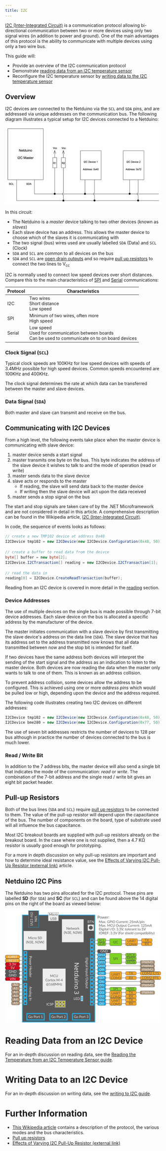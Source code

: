 ```yaml
---
title: I2C
---
```


[I2C (Inter-Integrated Circuit)](https://en.wikipedia.org/wiki/I%C2%B2C)  is a communication protocol allowing bi-directional communication between two or more devices using only two signal wires (in addition to power and ground).  One of the main advantages of this protocol is the ability to communicate with multiple devices using only a two wire bus.

This guide will:

* Provide an overview of the I2C communication protocol
* Demonstrate [reading data from an I2C temperature sensor](Reading/)
* Reconfigure the I2C temperature sensor by [writing data to the I2C temperature sensor](Writing/)

## Overview

I2C devices are connected to the Netduino via the `SCL` and `SDA` pins, and are addressed via unique addresses on the communication bus. The following diagram illustrates a typical setup for I2C devices connected to a Netduino:

![I2C Bus Master / Slave Illustration](I2CBusIllustration.jpg)

In this circuit:

* The Netduino is a _master_ device talking to two other devices (known as _slaves_)
* Each slave device has an address.  This allows the master device to choose which of the slaves it is communicating with
* The two signal (bus) wires used are usually labelled `SDA` (Data) and `SCL` (Clock)
* `SDA` and `SCL` are common to all devices on the bus
* `SDA` and `SCL` are [open drain outputs](https://en.wikipedia.org/wiki/Open_collector) and so require [pull up resistors](/Hardware/Reference/Components/Resistors/PullUpAndPullDownResistors/) to connect the two lines to V<sub>cc</sub>

I2C is normally used to connect low speed devices over short distances.  Compare this to the main characteristics of [SPI](../SPI/) and [Serial](../UART) communications:

| Protocol | Characteristics                                                                                            |
|----------|------------------------------------------------------------------------------------------------------------|
|   I2C    | Two wires<br/>Short distance<br/>Low speed                                                                 |
|   SPI    | Minimum of two wires, often more<br/>High speed                                                            |
|  Serial  | Low speed<br/>Used for communication between boards<br/>Can be used to communicate on to on board devices  |

### Clock Signal (`SCL`)

Typical clock speeds are 100KHz for low speed devices with speeds of 3.4MHz possible for high speed devices.  Common speeds encountered are 100KHz and 400KHz.

The clock signal determines the rate at which data can be transferred between the master and slave devices.

### Data Signal (`SDA`)

Both master and slave can transmit and receive on the bus.

## Communicating with I2C Devices

From a high level, the following events take place when the master device is communicating with slave device:

1. master device sends a start signal
2. master transmits one byte on the bus.  This byte indicates the address of the slave device it wishes to talk to and the mode of operation (read or write)
3. master sends data to the slave device
4. slave acts or responds to the master
	* If reading, the slave will send data back to the master device
	* If writing then the slave device will act upon the data received
5. master sends a stop signal on the bus

The start and stop signals are taken care of by the .NET Microframework and are not considered in detail in this article.  A comprehensive description can be found in the Wikipedia article, [I2C (Inter-Integrated Circuit)](https://en.wikipedia.org/wiki/I%C2%B2C).

In code, the sequence of events looks as follows:


```csharp
// create a new TMP102 device at address 0x48
I2CDevice tmp102 = new I2CDevice(new I2CDevice.Configuration(0x48, 50));

// create a buffer to read data from the deivce
byte[] buffer = new byte[2];
I2CDevice.I2CTransaction[] reading = new I2CDevice.I2CTransaction[1];

// read the data in
reading[0] = I2CDevice.CreateReadTransaction(buffer);
```

Reading from an I2C device is covered in more detail in the [reading](Reading/) section.


### Device Addresses

The use of multiple devices on the single bus is made possible through 7-bit device addresses.  Each slave device on the bus is allocated a specific address by the manufacturer of the device.

The master initiates communication with a slave device by first transmitting the slave device's address on the data line (`SDA`).  The slave device that has its address set to the address transmitted now knows that all data transmitted between now and the stop bit is intended for itself.

If two devices have the same address both devices will interpret the sending of the start signal and the address as an indication to listen to the master device.  Both devices are now reading the data when the master only wants to talk to one of them. This is known as an address collision.

To prevent address collision, some devices allow the address to be configured.  This is achieved using one or more _address pins_ which would be pulled low or high, depending upon the device and the address required.

The following code illustrates creating two I2C devices on different addresses:

```csharp
I2CDevice tmp102 = new I2CDevice(new I2CDevice.Configuration(0x48, 50));
I2CDevice bme280 = new I2CDevice(new I2CDevice.Configuration(0x77, 50));
```

The use of seven bit addresses restricts the number of devices to 128 per bus although in practice the number of devices connected to the bus is much lower.

### Read / Write Bit

In addition to the 7 address bits, the master device will also send a single bit that indicates the mode of the communication: _read_ or _write_.  The combination of the 7-bit address and the single read / write bit gives an eight bit packet header.

## Pull-up Resistors

Both of the bus lines (`SDA` and `SCL`) require [pull up resistors](/Hardware/Reference/Components/Resistors/PullUpAndPullDownResistors/) to be connected to them.  The value of the pull-up resistor will depend upon the capacitance of the bus.  The number of components on the board, type of substrate used will all influence the bus capacitance.

Most I2C breakout boards are supplied with pull-up resistors already on the breakout board.  In the case where one is not supplied, then a 4.7 K&Omega; resistor is usually good enough for prototyping.

For a more in depth discussion on why pull-up resistors are important and how to determine ideal resistance value, see the [Effects of Varying I2C Pull-Up Resistor (external link)](http://dsscircuits.com/articles/effects-of-varying-i2c-pull-up-resistors) article.

## Netduino I2C Pins

The Netduino has two pins allocated for the I2C protocol.  These pins are labelled **SD** (for `SDA`) and **SC** (for `SCL`) and can be found above the 14 digital pins on the right of the board as viewed below:

![N3 Pinout Diagram](/Common_Files/Netduino3_Pinout.svg)

# Reading Data from an I2C Device

For an in-depth discussion on reading data, see the [Reading the Temperature from an I2C Temperature Sensor guide](Reading/).

# Writing Data to an I2C Device

For an in-depth discussion on writing data, see the [writing to I2C guide](Writing/).

# Further Information

* [This Wikipedia article](https://en.wikipedia.org/wiki/I%C2%B2C) contains a description of the protocol, the various modes and the bus characteristics.
* [Pull up resistors](/Hardware/Reference/Components/Resistors/PullUpAndPullDownResistors/)
* [Effects of Varying I2C Pull-Up Resistor (external link)](http://dsscircuits.com/articles/effects-of-varying-i2c-pull-up-resistors)